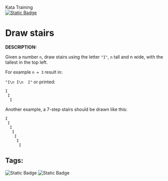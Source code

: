 Kata Training <br>
[![Static Badge](https://img.shields.io/badge/8kyu%20-%20black?style=flat&logo=codewars&labelColor=B1361E&color=black)](Javascript/8kyu)

# Draw stairs

**DESCRIPTION:**

Given a number `n`, draw stairs using the letter `"I"`, `n` tall and n wide, with the tallest in the top left.

For example `n = 3` result in:

`"I\n I\n  I"`
or printed:
```
I
 I
  I
```
Another example, a 7-step stairs should be drawn like this:

```
I
 I
  I
   I
    I
     I
      I
```

## Tags:
![Static Badge](https://img.shields.io/badge/algorithms%20-%20teal?style=plastic) ![Static Badge](https://img.shields.io/badge/ascii_art%20-%20darkgrey?style=plastic)